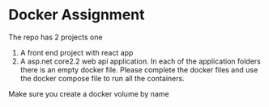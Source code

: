 # Docker Assignment 
The repo has 2 projects one 
 1. A front end project with react app 
 2. A asp.net core2.2 web api application. 
In each of the application folders there is an empty docker file. 
Please complete the docker files and use the docker compose file to run all the containers. 

Make sure you create a docker volume by name 
